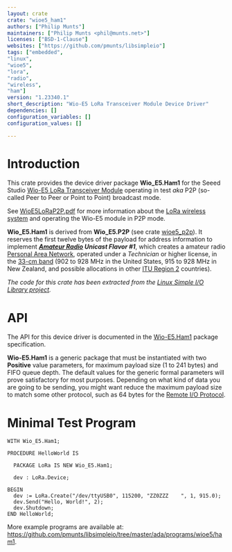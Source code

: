```yaml
---
layout: crate
crate: "wioe5_ham1"
authors: ["Philip Munts"]
maintainers: ["Philip Munts <phil@munts.net>"]
licenses: ["BSD-1-Clause"]
websites: ["https://github.com/pmunts/libsimpleio"]
tags: ["embedded",
"linux",
"wioe5",
"lora",
"radio",
"wireless",
"ham"]
version: "1.23340.1"
short_description: "Wio-E5 LoRa Transceiver Module Device Driver"
dependencies: []
configuration_variables: []
configuration_values: []

---
```

# Introduction

This crate provides the device driver package **Wio_E5.Ham1** for the
Seeed Studio [Wio-E5 LoRa Transceiver
Module](https://wiki.seeedstudio.com/LoRa-E5_STM32WLE5JC_Module)
operating in test *aka* P2P (so-called Peer to Peer or Point to Point)
broadcast mode.

See
[WioE5LoRaP2P.pdf](https://repo.munts.com/libsimpleio/doc/WioE5LoRaP2P.pdf)
for more information about the [LoRa wireless
system](https://www.semtech.com/lora/what-is-lora) and operating the
Wio-E5 module in P2P mode.

**Wio_E5.Ham1** is derived from **Wio_E5.P2P** (see crate
[wioe5_p2p](https://alire.ada.dev/crates/wioe5_p2p.html)). It reserves
the first twelve bytes of the payload for address information to
implement ***[Amateur
Radio](https://www.fcc.gov/wireless/bureau-divisions/mobility-division/amateur-radio-service)
Unicast Flavor #1***, which creates a amateur radio [Personal Area
Network](https://en.wikipedia.org/wiki/Personal_area_network), operated
under a *Technician* or higher license, in the [33-cm
band](https://en.wikipedia.org/wiki/33-centimeter_band) (902 to 928 MHz
in the United States, 915 to 928 MHz in New Zealand, and possible
allocations in other [ITU Region
2](https://w6hs.net/itu-region-2-member-countries) countries).

*The code for this crate has been extracted from the [Linux Simple I/O
Library project](https://github.com/pmunts/libsimpleio).*

# API

The API for this device driver is documented in the
[Wio-E5.Ham1](https://github.com/pmunts/libsimpleio/blob/master/ada/devices/wioe5/wio_e5-ham1.ads)
package specification.

**Wio-E5.Ham1** is a generic package that must be instantiated with two
**Positive** value parameters, for maximum payload size (1 to 241 bytes)
and FIFO queue depth. The default values for the generic formal
parameters will prove satisfactory for most purposes. Depending on what
kind of data you are going to be sending, you might want reduce the
maximum payload size to match some other protocol, such as 64 bytes for
the [Remote I/O
Protocol](https://repo.munts.com/libsimpleio/doc/RemoteIOProtocol.pdf).

# Minimal Test Program

    WITH Wio_E5.Ham1;

    PROCEDURE HelloWorld IS

      PACKAGE LoRa IS NEW Wio_E5.Ham1;

      dev : LoRa.Device;

    BEGIN
      dev := LoRa.Create("/dev/ttyUSB0", 115200, "ZZ0ZZZ    ", 1, 915.0);
      dev.Send("Hello, World!", 2);
      dev.Shutdown;
    END HelloWorld;

More example programs are available at:
<https://github.com/pmunts/libsimpleio/tree/master/ada/programs/wioe5/ham1>.


